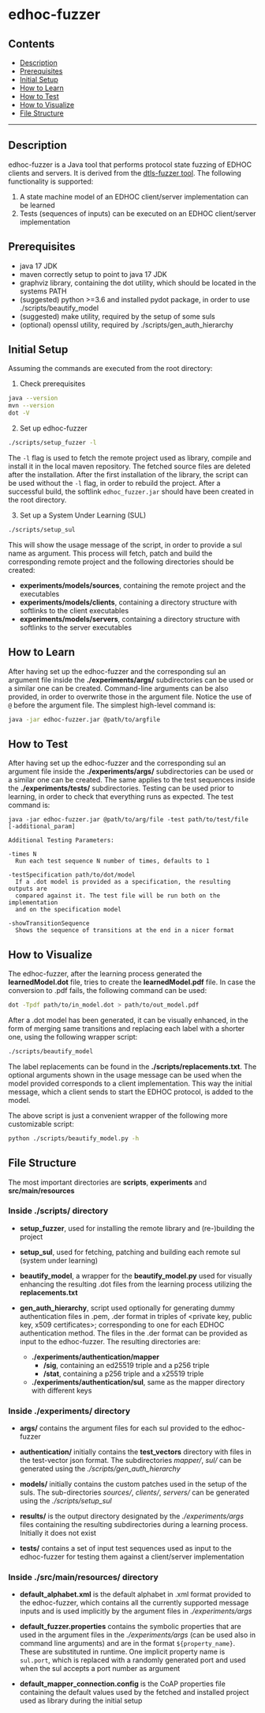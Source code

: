 # edhoc-fuzzer

## Contents

* [Description](#description)
* [Prerequisites](#prerequisites)
* [Initial Setup](#initial-setup)
* [How to Learn](#how-to-learn)
* [How to Test](#how-to-test)
* [How to Visualize](#how-to-visualize)
* [File Structure](#file-structure)

--------

## Description

edhoc-fuzzer is a Java tool that performs protocol state fuzzing of EDHOC clients and servers.
It is derived from the [dtls-fuzzer tool](https://github.com/assist-project/dtls-fuzzer).
The following functionality is supported:

1. A state machine model of an EDHOC client/server implementation can be learned
2. Tests (sequences of inputs) can be executed on an EDHOC client/server implementation

## Prerequisites

* java 17 JDK
* maven correctly setup to point to java 17 JDK
* graphviz library, containing the dot utility, which should be located in the systems PATH
* (suggested) python >=3.6 and installed pydot package, in order to use ./scripts/beautify_model
* (suggested) make utility, required by the setup of some suls
* (optional) openssl utility, required by ./scripts/gen_auth_hierarchy

## Initial Setup

Assuming the commands are executed from the root directory:

1. Check prerequisites
```bash
java --version
mvn --version
dot -V
``` 

2. Set up edhoc-fuzzer
```bash
./scripts/setup_fuzzer -l
```
The `-l` flag is used to fetch the remote project used as library, compile and install it in the local maven repository.
The fetched source files are deleted after the installation. After the first installation of the library, the script can
be used without the `-l` flag, in order to rebuild the project. After a successful build, the softlink `edhoc_fuzzer.jar`
should have been created in the root directory.

3. Set up a System Under Learning (SUL)
```bash
./scripts/setup_sul 
```
This will show the usage message of the script, in order to provide a sul name as argument.
This process will fetch, patch and build the corresponding remote project and the following directories should be created:  
* **experiments/models/sources**, containing the remote project and the executables 
* **experiments/models/clients**, containing a directory structure with softlinks to the client executables
* **experiments/models/servers**, containing a directory structure with softlinks to the server executables


## How to Learn
After having set up the edhoc-fuzzer and the corresponding sul an argument file inside the **./experiments/args/**
subdirectories can be used or a similar one can be created. Command-line arguments can be also provided, in order to
overwrite those in the argument file. Notice the use of `@` before the argument file. The simplest high-level command is:
```bash
java -jar edhoc-fuzzer.jar @path/to/argfile
```


## How to Test
After having set up the edhoc-fuzzer and the corresponding sul an argument file inside the **./experiments/args/**
subdirectories can be used or a similar one can be created. The same applies to the test sequences inside the
**./experiments/tests/** subdirectories. Testing can be used prior to learning, in order to check that everything
runs as expected. The test command is:
```
java -jar edhoc-fuzzer.jar @path/to/arg/file -test path/to/test/file [-additional_param]

Additional Testing Parameters:

-times N
  Run each test sequence N number of times, defaults to 1

-testSpecification path/to/dot/model
  If a .dot model is provided as a specification, the resulting outputs are 
  compared against it. The test file will be run both on the implementation
  and on the specification model
  
-showTransitionSequence
  Shows the sequence of transitions at the end in a nicer format
```


## How to Visualize
The edhoc-fuzzer, after the learning process generated the **learnedModel.dot** file, tries to create the 
**learnedModel.pdf** file. In case the conversion to .pdf fails, the following command can be used:
```bash
dot -Tpdf path/to/in_model.dot > path/to/out_model.pdf
```

After a .dot model has been generated, it can be visually enhanced, in the form of merging same transitions and
replacing each label with a shorter one, using the following wrapper script:
```bash
./scripts/beautify_model
```
The label replacements can be found in the **./scripts/replacements.txt**. The optional arguments shown in the usage
message can be used when the model provided corresponds to a client implementation. This way the initial message, which a
client sends to start the EDHOC protocol, is added to the model. 

The above script is just a convenient wrapper of the following more customizable script:
```bash
python ./scripts/beautify_model.py -h
```


## File Structure

The most important directories are **scripts**, **experiments** and **src/main/resources**

### Inside ./scripts/ directory

* **setup_fuzzer**, used for installing the remote library and (re-)building the project


* **setup_sul**, used for fetching, patching and building each remote sul (system under learning)


* **beautify_model**, a wrapper for the **beautify_model.py** used for visually enhancing the resulting .dot files from 
the learning process utilizing the **replacements.txt** 


* **gen_auth_hierarchy**, script used optionally for generating dummy authentication files in .pem, .der format in triples of 
<private key, public key, x509 certificates>; corresponding to one for each EDHOC authentication method. 
The files in the .der format can be provided as input to the edhoc-fuzzer. The resulting directories are: 
  * **./experiments/authentication/mapper**
    * **/sig**, containing an ed25519 triple and a p256 triple
    * **/stat**, containing a p256 triple and a x25519 triple
  * **./experiments/authentication/sul**, same as the mapper directory with different keys


### Inside ./experiments/ directory

* **args/** contains the argument files for each sul provided to the edhoc-fuzzer


* **authentication/** initially contains the **test_vectors** directory with files in the test-vector json format.
The subdirectories *mapper/*, *sul/* can be generated using the *./scripts/gen_auth_hierarchy*


* **models/** initially contains the custom patches used in the setup of the suls. The sub-directories 
*sources/*, *clients/*, *servers/* can be generated using the *./scripts/setup_sul*


* **results/** is the output directory designated by the *./experiments/args* files containing the resulting 
subdirectories during a learning process. Initially it does not exist


* **tests/** contains a set of input test sequences used as input to the edhoc-fuzzer for testing them against
a client/server implementation   


### Inside ./src/main/resources/ directory

* **default_alphabet.xml** is the default alphabet in .xml format provided to the edhoc-fuzzer, which contains all the
currently supported message inputs and is used implicitly by the argument files in *./experiments/args* 


* **default_fuzzer.properties** contains the symbolic properties that are used in the argument files in the 
*./experiments/args* (can be used also in command line arguments) and are in the format `${property_name}`.
These are substituted in runtime. One implicit property name is `sul.port`, which is replaced with a randomly generated
port and used when the sul accepts a port number as argument


* **default_mapper_connection.config** is the CoAP properties file containing the default values used by
the fetched and installed project used as library during the initial setup
